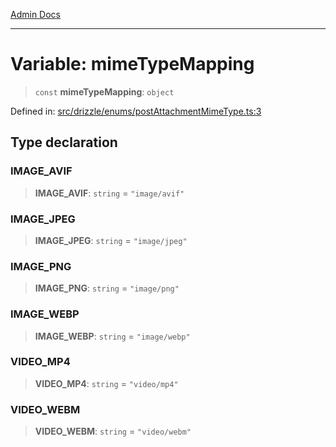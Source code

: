 [Admin Docs](/)

***

# Variable: mimeTypeMapping

> `const` **mimeTypeMapping**: `object`

Defined in: [src/drizzle/enums/postAttachmentMimeType.ts:3](https://github.com/NishantSinghhhhh/talawa-api/blob/cecfd40a68e5e0e9c8a0b8efd045a3c4381a2c01/src/drizzle/enums/postAttachmentMimeType.ts#L3)

## Type declaration

### IMAGE\_AVIF

> **IMAGE\_AVIF**: `string` = `"image/avif"`

### IMAGE\_JPEG

> **IMAGE\_JPEG**: `string` = `"image/jpeg"`

### IMAGE\_PNG

> **IMAGE\_PNG**: `string` = `"image/png"`

### IMAGE\_WEBP

> **IMAGE\_WEBP**: `string` = `"image/webp"`

### VIDEO\_MP4

> **VIDEO\_MP4**: `string` = `"video/mp4"`

### VIDEO\_WEBM

> **VIDEO\_WEBM**: `string` = `"video/webm"`
